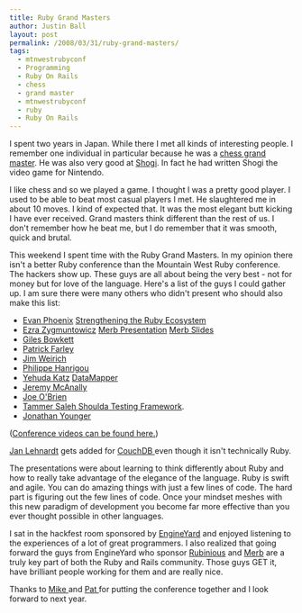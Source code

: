 ```yaml
---
title: Ruby Grand Masters
author: Justin Ball
layout: post
permalink: /2008/03/31/ruby-grand-masters/
tags:
  - mtnwestrubyconf
  - Programming
  - Ruby On Rails
  - chess
  - grand master
  - mtnwestrubyconf
  - ruby
  - Ruby On Rails
---
```


I spent two years in Japan. While there I met all kinds of interesting people. I remember one individual in particular because he was a [chess grand master][1]. He was also very good at [Shogi][2]. In fact he had written Shogi the video game for Nintendo.

 [1]: http://en.wikipedia.org/wiki/Grandmaster_(chess)
 [2]: http://en.wikipedia.org/wiki/Shogi

I like chess and so we played a game. I thought I was a pretty good player. I used to be able to beat most casual players I met. He slaughtered me in about 10 moves. I kind of expected that. It was the most elegant butt kicking I have ever received. Grand masters think different than the rest of us. I don't remember how he beat me, but I do remember that it was smooth, quick and brutal.

This weekend I spent time with the Ruby Grand Masters. In my opinion there isn't a better Ruby conference than the Mountain West Ruby conference. The hackers show up. These guys are all about being the very best - not for money but for love of the language. Here's a list of the guys I could gather up. I am sure there were many others who didn't present who should also make this list:

*   [Evan Phoenix][3] [Strengthening the Ruby Ecosystem][4]
*   [Ezra Zygmuntowicz][5] [Merb Presentation][6] [Merb Slides][7]
*   [Giles Bowkett][8]
*   [Patrick Farley][9]
*   [Jim Weirich][10]
*   [Philippe Hanrigou][11]
*   [Yehuda Katz][12] [DataMapper][13]
*   [Jeremy McAnally][14]
*   [Joe O'Brien][15]
*   [Tammer Saleh
    ][16][Shoulda Testing Framework][17].
*   [Jonathan Younger][18]

 [3]: http://blog.fallingsnow.net/
 [4]: http://www.confreaks.com/videos/90-mwrc2008-strengthening-the-ruby-ecosystem-part-i-rubinius
 [5]: http://brainspl.at/
 [6]: http://www.confreaks.com/videos/817-mwrc2008-strengthening-the-ruby-ecosystem-part-ii-merb
 [7]: http://brainspl.at/articles/2008/03/29/mountain-west-rubyconf-merb-slides
 [8]: http://gilesbowkett.blogspot.com/
 [9]: http://practicalruby.blogspot.com/
 [10]: http://onestepback.org/
 [11]: http://ph7spot.com/
 [12]: http://www.yehudakatz.com/
 [13]: http://datamapper.org/
 [14]: http://www.jeremymcanally.com/
 [15]: http://objo.com/
 [16]: http://tammersaleh.com/
 [17]: http://thoughtbot.com/projects/shoulda
 [18]: http://www.daikini.com/

([Conference videos can be found here.][19])

 [19]: http://www.confreaks.com/events/mwrc2008

[Jan Lehnardt][20] gets added for [CouchDB ][21] even though it isn't technically Ruby.

 [20]: http://jan.prima.de/
 [21]: http://couchdb.org

The presentations were about learning to think differently about Ruby and how to really take advantage of the elegance of the language. Ruby is swift and agile. You can do amazing things with just a few lines of code. The hard part is figuring out the few lines of code. Once your mindset meshes with this new paradigm of development you become far more effective than you ever thought possible in other languages.

I sat in the hackfest room sponsored by [EngineYard][22] and enjoyed listening to the experiences of a lot of great programmers. I also realized that going forward the guys from EngineYard who sponsor [Rubinious][23] and [Merb][24] are a truly key part of both the Ruby and Rails community. Those guys GET it, have brilliant people working for them and are really nice.

 [22]: http://www.engineyard.com/blog
 [23]: http://rubini.us/
 [24]: http://merbivore.com/

Thanks to [Mike ][25] and [Pat ][26]for putting the conference together and I look forward to next year.

 [25]: http://blowmage.com/
 [26]: http://on-ruby.blogspot.com/